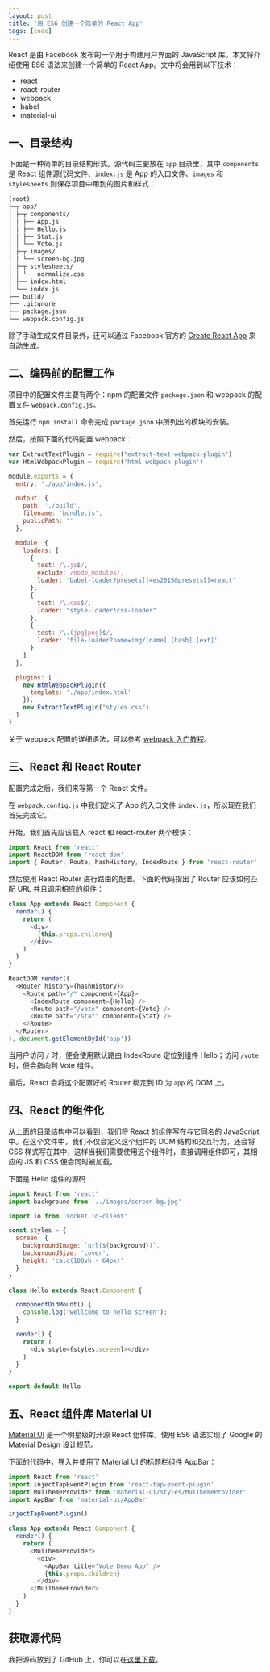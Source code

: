 ```yaml
---
layout: post
title: '用 ES6 创建一个简单的 React App'
tags: [code]
---
```


React 是由 Facebook 发布的一个用于构建用户界面的 JavaScript 库。本文将介绍使用 ES6 语法来创建一个简单的 React App。文中将会用到以下技术：

* react
* react-router
* webpack
* babel
* material-ui


## 一、目录结构

下面是一种简单的目录结构形式。源代码主要放在 `app` 目录里，其中 `components` 是 React 组件源代码文件、`index.js` 是 App 的入口文件、`images` 和 `stylesheets` 则保存项目中用到的图片和样式：

~~~sh
(root)
├─┬ app/
│ ├─┬ components/
│ │ ├── App.js
│ │ ├── Hello.js
│ │ ├── Stat.js
│ │ └── Vote.js
│ ├─┬ images/
│ │ └── screen-bg.jpg
│ ├─┬ stylesheets/
│ │ └── normalize.css
│ ├── index.html
│ └── index.js
├── build/
├── .gitgnore
├── package.json
└── webpack.config.js
~~~

除了手动生成文件目录外，还可以通过 Facebook 官方的 [Create React App](https://github.com/facebookincubator/create-react-app) 来自动生成。


## 二、编码前的配置工作

项目中的配置文件主要有两个：npm 的配置文件 `package.json` 和 webpack 的配置文件 `webpack.config.js`。

首先运行 `npm install` 命令完成 `package.json` 中所列出的模块的安装。

然后，按照下面的代码配置 webpack：

~~~js
var ExtractTextPlugin = require("extract-text-webpack-plugin")
var HtmlWebpackPlugin = require('html-webpack-plugin')

module.exports = {
  entry: './app/index.js',

  output: {
    path: './build',
    filename: 'bundle.js',
    publicPath: ''
  },

  module: {
    loaders: [
      {
        test: /\.js$/,
        exclude: /node_modules/,
        loader: 'babel-loader?presets[]=es2015&presets[]=react'
      },
      {
        test: /\.css$/,
        loader: "style-loader!css-loader"
      },
      {
        test: /\.(jpg|png)$/,
        loader: 'file-loader?name=img/[name].[hash].[ext]'
      }
    ]
  },

  plugins: [
    new HtmlWebpackPlugin({
      template: './app/index.html'
    }),
    new ExtractTextPlugin("styles.css")
  ]
}
~~~

关于 webpack 配置的详细语法，可以参考 [webpack 入门教程](https://hulufei.gitbooks.io/react-tutorial/content/webpack.html)。


## 三、React 和 React Router

配置完成之后，我们来写第一个 React 文件。

在 `webpack.config.js` 中我们定义了 App 的入口文件 `index.js`，所以现在我们首先完成它。

开始，我们首先应该载入 react 和 react-router 两个模块：

~~~js
import React from 'react'
import ReactDOM from 'react-dom'
import { Router, Route, hashHistory, IndexRoute } from 'react-router'
~~~


然后使用 React Router 进行路由的配置。下面的代码指出了 Router 应该如何匹配 URL 并且调用相应的组件：

~~~js
class App extends React.Component {
  render() {
    return (
      <div>
        {this.props.children}
      </div>
    )
  }
}

ReactDOM.render((
  <Router history={hashHistory}>
    <Route path="/" component={App}>
      <IndexRoute component={Hello} />
      <Route path="/vote" component={Vote} />
      <Route path="/stat" component={Stat} />
    </Route>
  </Router>
), document.getElementById('app'))
~~~

当用户访问 `/` 时，便会使用默认路由 IndexRoute 定位到组件 Hello；访问 `/vote` 时，便会指向到 Vote 组件。

最后，React 会将这个配置好的 Router 绑定到 ID 为 `app` 的 DOM 上。


## 四、React 的组件化

从上面的目录结构中可以看到，我们将 React 的组件写在与它同名的 JavaScript 中。在这个文件中，我们不仅会定义这个组件的 DOM 结构和交互行为，还会将 CSS 样式写在其中，这样当我们需要使用这个组件时，直接调用组件即可，其相应的 JS 和 CSS 便会同时被加载。

下面是 Hello 组件的源码：

~~~js
import React from 'react'
import background from '../images/screen-bg.jpg'

import io from 'socket.io-client'

const styles = {
  screen: {
    backgroundImage: `url(${background})`,
    backgroundSize: 'cover',
    height: 'calc(100vh - 64px)'
  }
}

class Hello extends React.Component {

  componentDidMount() {
    console.log('wellcome to hello screen');
  }

  render() {
    return (
      <div style={styles.screen}></div>
    )
  }
}

export default Hello
~~~




## 五、React 组件库 Material UI

[Material UI](https://github.com/callemall/material-ui) 是一个明星级的开源 React 组件库，使用 ES6 语法实现了 Google 的 Material Design 设计规范。

下面的代码中，导入并使用了 Material UI 的标题栏组件 AppBar：

~~~js
import React from 'react'
import injectTapEventPlugin from 'react-tap-event-plugin'
import MuiThemeProvider from 'material-ui/styles/MuiThemeProvider'
import AppBar from 'material-ui/AppBar'

injectTapEventPlugin()

class App extends React.Component {
  render() {
    return (
      <MuiThemeProvider>
        <div>
          <AppBar title="Vote Demo App" />
          {this.props.children}
        </div>
      </MuiThemeProvider>
    )
  }
}
~~~




## 获取源代码

我把源码放到了 GitHub 上，你可以在[这里下载](https://github.com/xinhuaorg/vote-demo)。
